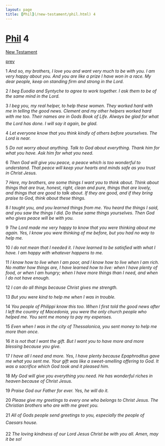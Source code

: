 ```yaml
---
layout: page
title: [Phil](/new-testament/phil.html) 4
---
```


# [Phil](/new-testament/phil.html) 4

[New Testament](/new-testament.html)


[prev](/new-testament/phil/phil-3.html)

1 _And so, my brothers, I love you and want very much to be with you. I am very happy about you. And you are like a prize I have won in a race. My dear people, keep on standing firm and strong in the Lord._

2 _I beg Euodia and Syntyche to agree to work together. I ask them to be of the same mind in the Lord._

3 _I beg you, my real helper, to help these women. They worked hard with me in telling the good news. Clement and my other helpers worked hard with me too. Their names are in Gods Book of Life. Always be glad for what the Lord has done. I will say it again, be glad._

4 _Let everyone know that you think kindly of others before yourselves. The Lord is near._

5 _Do not worry about anything. Talk to God about everything. Thank him for what you have. Ask him for what you need._

6 _Then God will give you peace, a peace which is too wonderful to understand. That peace will keep your hearts and minds safe as you trust in Christ Jesus._

7 _Here, my brothers, are some things I want you to think about. Think about things that are true, honest, right, clean and pure, things that are lovely, and things that are good to talk about. If they are good, and if they bring praise to God, think about these things._

8 _I taught you, and you learned things from me. You heard the things I said, and you saw the things I did. Do these same things yourselves. Then God who gives peace will be with you._

9 _The Lord made me very happy to know that you were thinking about me again. Yes, I know you were thinking of me before, but you had no way to help me._

10 _I do not mean that I needed it. I have learned to be satisfied with what I have. I am happy with whatever happens to me._

11 _I know how to live when I am poor, and I know how to live when I am rich. No matter how things are, I have learned how to live: when I have plenty of food, or when I am hungry; when I have more things than I need, and when I do not have enough._

12 _I can do all things because Christ gives me strength._

13 _But you were kind to help me when I was in trouble._

14 _You people of Philippi know this too. When I first told the good news after I left the country of Macedonia, you were the only church people who helped me. You sent me money to pay my expenses._

15 _Even when I was in the city of Thessalonica, you sent money to help me more than once._

16 _It is not that I want the gift. But I want you to have more and more blessing because you give._

17 _I have all I need and more. Yes, I have plenty because Epaphroditus gave me what you sent me. Your gift was like a sweet-smelling offering to God. It was a sacrifice which God took and it pleased him._

18 _My God will give you everything you need. He has wonderful riches in heaven because of Christ Jesus._

19 _Praise God our Father for ever. Yes, he will do it._

20 _Please give my greetings to every one who belongs to Christ Jesus. The Christian brothers who are with me greet you._

21 _All of Gods people send greetings to you, especially the people of Caesars house._

22 _The loving kindness of our Lord Jesus Christ be with you all. Amen, may it be so!_

